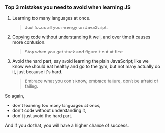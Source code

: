 ### Top 3 mistakes you need to avoid when learning JS



1. Learning too many languages at once.

   > Just focus all your energy on JavaScript.

2. Copying code without understanding it well, and over time it causes more confusion.

   > Stop when you get stuck and figure it out at first.

3. Avoid the hard part, say avoid learning the plain JavaScript; like we know we should eat healthy and go to the gym, but not many actually do it, just because it's hard.

   > Embrace what you don't know, embrace failure, don't be afraid of failing.



So again, 

* don't learning too many languages at once, 
* don't code without understanding it, 
* don't just avoid the hard part.



And if you do that, you will have a higher chance of success.
